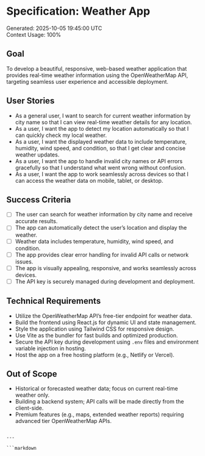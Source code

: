 # Specification: Weather App
Generated: 2025-10-05 19:45:00 UTC  
Context Usage: 100%

## Goal
To develop a beautiful, responsive, web-based weather application that provides real-time weather information using the OpenWeatherMap API, targeting seamless user experience and accessible deployment.

## User Stories
- As a general user, I want to search for current weather information by city name so that I can view real-time weather details for any location.
- As a user, I want the app to detect my location automatically so that I can quickly check my local weather.
- As a user, I want the displayed weather data to include temperature, humidity, wind speed, and condition, so that I get clear and concise weather updates.
- As a user, I want the app to handle invalid city names or API errors gracefully so that I understand what went wrong without confusion.
- As a user, I want the app to work seamlessly across devices so that I can access the weather data on mobile, tablet, or desktop.

## Success Criteria
- [ ] The user can search for weather information by city name and receive accurate results.
- [ ] The app can automatically detect the user’s location and display the weather.
- [ ] Weather data includes temperature, humidity, wind speed, and condition.
- [ ] The app provides clear error handling for invalid API calls or network issues.
- [ ] The app is visually appealing, responsive, and works seamlessly across devices.
- [ ] The API key is securely managed during development and deployment.

## Technical Requirements
- Utilize the OpenWeatherMap API’s free-tier endpoint for weather data.
- Build the frontend using React.js for dynamic UI and state management.
- Style the application using Tailwind CSS for responsive design.
- Use Vite as the bundler for fast builds and optimized production.
- Secure the API key during development using `.env` files and environment variable injection in hosting.
- Host the app on a free hosting platform (e.g., Netlify or Vercel).

## Out of Scope
- Historical or forecasted weather data; focus on current real-time weather only.
- Building a backend system; API calls will be made directly from the client-side.
- Premium features (e.g., maps, extended weather reports) requiring advanced tier OpenWeatherMap APIs.
```

---

```markdown